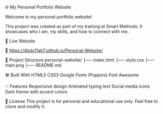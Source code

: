 🌐 My Personal Portfolio Website

Welcome to my personal portfolio website!

This project was created as part of my training at Smart Methods. It showcases who I am, my skills, and how to connect with me.

🚀 Live Website

🔗 https://4bdu11ah7.github.io/Personal-Website/

📁 Project Structure
personal-website/ ├── index.html ├── style.css ├── main.png ├── README.md

🛠️ Built With
HTML5
CSS3
Google Fonts (Poppins)
Font Awesome

✨ Features
Responsive design
Animated typing text
Social media icons
Dark theme with accent colors

📜 License
This project is for personal and educational use only.
Feel free to clone and modify it.
